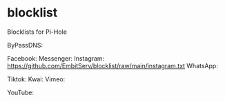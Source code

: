 # blocklist
Blocklists for Pi-Hole

ByPassDNS:

Facebook: 
Messenger: 
Instagram: https://github.com/EmbitServ/blocklist/raw/main/instagram.txt
WhatsApp: 

Tiktok: 
Kwai: 
Vimeo: 

YouTube: 

